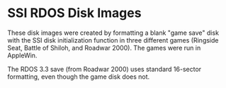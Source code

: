 # SSI RDOS Disk Images #

These disk images were created by formatting a blank "game save" disk with
the SSI disk initialization function in three different games (Ringside Seat,
Battle of Shiloh, and Roadwar 2000).  The games were run in AppleWin.

The RDOS 3.3 save (from Roadwar 2000) uses standard 16-sector formatting, even
though the game disk does not.

